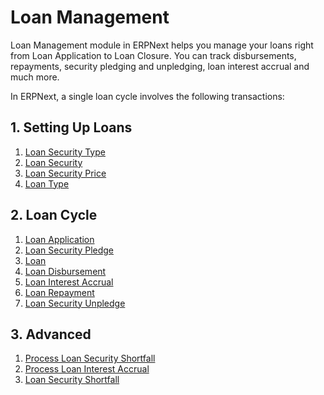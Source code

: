 <!-- add-breadcrumbs -->
# Loan Management

Loan Management module in ERPNext helps you manage your loans right from Loan Application to Loan Closure. You can track disbursements, repayments, security pledging and unpledging, loan interest accrual and much more.

In ERPNext, a single loan cycle involves the following transactions:

## 1. Setting Up Loans
1. [Loan Security Type](/docs/user/manual/en/loan-management/loan-security-type)
1. [Loan Security](/docs/user/manual/en/loan-management/loan-security)
1. [Loan Security Price](/docs/user/manual/en/loan-management/loan-security-price)
1. [Loan Type](/docs/user/manual/en/loan-management/loan-type)


## 2. Loan Cycle
1. [Loan Application](/docs/user/manual/en/loan-management/loan-application)
1. [Loan Security Pledge](/docs/user/manual/en/loan-management/loan-security-pledge)
1. [Loan](/docs/user/manual/en/loan-management/loan)
1. [Loan Disbursement](/docs/user/manual/en/loan-management/loan-disbursement)
1. [Loan Interest Accrual](/docs/user/manual/en/loan-management/loan-interest-accrual)
1. [Loan Repayment](/docs/user/manual/en/loan-management/loan-repayment)
1. [Loan Security Unpledge](/docs/user/manual/en/loan-management/loan-security-unpledge)

## 3. Advanced
1. [Process Loan Security Shortfall](/docs/user/manual/en/loan-management/process-loan-security-shortfall)
1. [Process Loan  Interest Accrual](/docs/user/manual/en/loan-management/process-loan-interest-accrual)
1. [Loan Security Shortfall](/docs/user/manual/en/loan-management/loan-security-shortfall)

